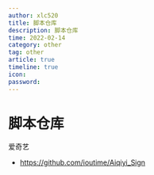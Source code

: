 ```yaml
---
author: xlc520
title: 脚本仓库
description: 脚本仓库
time: 2022-02-14
category: other
tag: other
article: true
timeline: true
icon: 
password: 
---
```

# 脚本仓库



爱奇艺

- https://github.com/ioutime/Aiqiyi_Sign